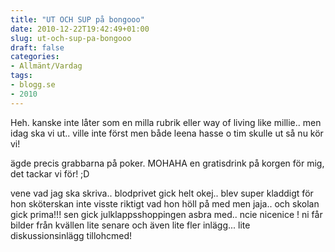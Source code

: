 ```yaml
---
title: "UT OCH SUP på bongooo"
date: 2010-12-22T19:42:49+01:00
slug: ut-och-sup-pa-bongooo
draft: false
categories:
- Allmänt/Vardag
tags:
- blogg.se
- 2010
---
```

Heh. kanske inte låter som en milla rubrik eller way of living like millie.. men idag ska vi ut.. ville inte först men både leena hasse o tim skulle ut så nu kör vi!  
  
ägde precis grabbarna på poker. MOHAHA en gratisdrink på korgen för mig, det tackar vi för! ;D  
  
vene vad jag ska skriva.. blodprivet gick helt okej.. blev super kladdigt för hon sköterskan inte visste riktigt vad hon höll på med men jaja.. och skolan gick prima!!! sen gick julklappsshoppingen asbra med.. ncie nicenice ! ni får bilder från kvällen lite senare och även lite fler inlägg... lite diskussionsinlägg tillohcmed!
